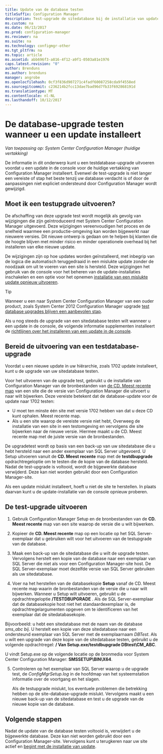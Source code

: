 ```yaml
---
title: Update van de database testen
titleSuffix: Configuration Manager
description: Test-upgrade de sitedatabase bij de installatie van updates voor Configuration Manager.
ms.custom: na
ms.date: 06/13/2017
ms.prod: configuration-manager
ms.reviewer: na
ms.suite: na
ms.technology: configmgr-other
ms.tgt_pltfrm: na
ms.topic: article
ms.assetid: abb696f3-a816-4f12-a9f1-0503a81e1976
caps.latest.revision: "0"
author: Brenduns
ms.author: brenduns
manager: angrobe
ms.openlocfilehash: 0cf3f836d907271c4fadf60087258cda9f4558ed
ms.sourcegitcommit: c236214b2fcc13dae7bad96d7fb33f692868191d
ms.translationtype: MT
ms.contentlocale: nl-NL
ms.lasthandoff: 10/12/2017
---
```

# <a name="test-the-database-upgrade-when-installing-an-update"></a>De database-upgrade testen wanneer u een update installeert

*Van toepassing op: System Center Configuration Manager (huidige vertakking)*

De informatie in dit onderwerp kunt u een testdatabase-upgrade uitvoeren voordat u een update in de console voor de huidige vertakking van Configuration Manager installeert. Evenwel de test-upgrade is niet langer een vereiste of stap het beste tenzij uw database verdacht is of door de aanpassingen niet expliciet ondersteund door Configuration Manager wordt gewijzigd.

## <a name="do-i-need-to-run-a-test-upgrade"></a>Moet ik een testupgrade uitvoeren?
De afschaffing van deze upgrade test wordt mogelijk als gevolg van wijzigingen die zijn geïntroduceerd met System Center Configuration Manager uitgevoerd. Deze wijzigingen vereenvoudigen het proces en de snelheid waarmee een productie-omgeving kan worden bijgewerkt naar nieuwere versies. Dit nieuwe ontwerp is gedaan om te helpen bij klanten die de hoogte blijven met minder risico en minder operationele overhead bij het installeren van elke nieuwe update.

De wijzigingen zijn op hoe updates worden geïnstalleerd, met inbegrip van de logica die automatisch teruggedraaid in een mislukte update zonder de noodzaak om uit te voeren van een site is hersteld. Deze wijzigingen het gebruik van de console voor het beheren van de update-installaties inschakelen en een optie voor het opnemen [installatie van een mislukte update opnieuw uitvoeren](/sccm/core/servers/manage/install-in-console-updates#bkmk_retry).

> [!TIP]
> Wanneer u een naar System Center Configuration Manager van een ouder product, zoals System Center 2012 Configuration Manager upgrade [test database upgrades blijven een aanbevolen stap](/sccm/core/servers/deploy/install/upgrade-to-configuration-manager#a-namebkmktesta-test-the-site-database-upgrade).

Als u nog steeds de upgrade van een sitedatabase testen wilt wanneer u een update in de console, de volgende informatie supplementen installeert de [richtlijnen over het installeren van een update in de console](/sccm/core/servers/manage/install-in-console-updates#a-namebkmkinstalla-install-in-console-updates).

## <a name="prepare-to-run-a-test-database-upgrade"></a>Bereid de uitvoering van een testdatabase-upgrade  
Voordat u een nieuwe update in uw hiërarchie, zoals 1702 update installeert, kunt u de upgrade van uw sitedatabase testen.

Voor het uitvoeren van de upgrade test, gebruikt u de installatie van Configuration Manager van de bronbestanden van [de CD. Meest recente map](/sccm/core/servers/manage/the-cd.latest-folder) van een site die de versie van Configuration Manager die uitvoert u naar wilt bijwerken. Deze vereiste betekent dat de database-update voor de update naar 1702 testen:
-   U moet ten minste één site met versie 1702 hebben van dat u deze CD kunt ophalen. Meest recente map.
-   Als u een site waarop de vereiste versie niet hebt, Overweeg de installatie van een site in een testomgeving en vervolgens die site bijwerken naar de nieuwe versie. Hiermee maakt u de CD. Meest recente map met de juiste versie van de bronbestanden.

De upgradetest wordt op basis van een back-up van uw sitedatabase die u hebt hersteld naar een ander exemplaar van SQL Server uitgevoerd.  U Setup uitvoeren vanuit de **CD. Meest recente** map met de **testdbupgrade** opdrachtregeloptie om te testen die de kopie van de database hersteld. Nadat de test-upgrade is voltooid, wordt de bijgewerkte database verwijderd. Deze kan niet worden gebruikt door een Configuration Manager-site.

Als een update mislukt installeert, hoeft u niet de site te herstellen. In plaats daarvan kunt u de update-installatie van de console opnieuw proberen.

##  <a name="run-the-test-upgrade"></a>De test-upgrade uitvoeren    
1.  Gebruik Configuration Manager Setup en de bronbestanden van de **CD. Meest recente** map van een site waarop de versie die u wilt bijwerken.  

2.  Kopieer de **CD. Meest recente** map op een locatie op het SQL Server-exemplaar dat u gebruiken wilt voor het uitvoeren van de testupgrade van de database.

3.  Maak een back-up van de sitedatabase die u wilt de upgrade testen. Vervolgens herstelt een kopie van de database naar een exemplaar van SQL Server die niet als voor een Configuration Manager-site host. De SQL Server-exemplaar moet dezelfde versie van SQL Server gebruiken als uw sitedatabase.  

4.  Voer na het herstellen van de databasekopie **Setup** vanaf de CD. Meest recente map waarin de bronbestanden van de versie die u naar wilt bijwerken. Wanneer u Setup wilt uitvoeren, gebruikt u de opdrachtregeloptie **/TESTDBUPGRADE** . Als de SQL Server-exemplaar dat de databasekopie host niet het standaardexemplaar is, de opdrachtregelargumenten opgeven om te identificeren van het exemplaar dat de sitedatabasekopie.   

  Bijvoorbeeld: u hebt een sitedatabase met de naam van de database *sms_abc bij*. U herstelt een kopie van deze sitedatabase naar een ondersteund exemplaar van SQL Server met de exemplaarnaam *DBTest*. Als u wilt een upgrade van deze kopie van de sitedatabase testen, gebruikt u de volgende opdrachtregel: **/ Van Setup.exe/testdbupgrade DBtest\CM_ABC**.  

  U vindt Setup.exe op de volgende locatie op de bronmedia voor System Center Configuration Manager: **SMSSETUP\BIN\X64**.  

5.  Controleren op het exemplaar van SQL Server waarop u de upgrade test, de *ConfigMgrSetup.log* in de hoofdmap van het systeemstation informatie over de voortgang en het slagen.  

     Als de testupgrade mislukt, los eventuele problemen die betrekking hebben op de site-database-upgrade mislukt. Vervolgens maakt u een nieuwe back-up van de sitedatabase en test u de upgrade van de nieuwe kopie van de database.  



## <a name="next-steps"></a>Volgende stappen
Nadat de update van de database testen voltooid is, verwijdert u de bijgewerkte database. Deze kan niet worden gebruikt door een Configuration Manager-site. Vervolgens kunt u terugkeren naar uw site actief en [begint met de installatie van update](/sccm/core/servers/manage/install-in-console-updates).

